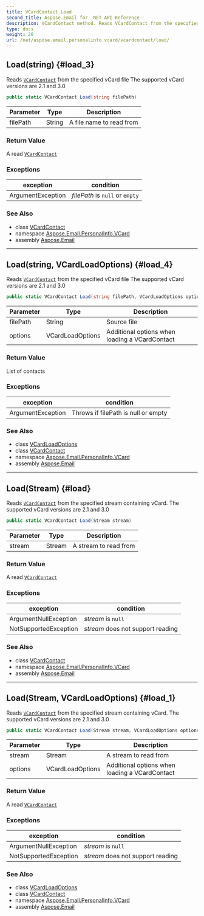 ```yaml
---
title: VCardContact.Load
second_title: Aspose.Email for .NET API Reference
description: VCardContact method. Reads VCardContact from the specified vCard file The supported vCard versions are 2.1 and 3.0
type: docs
weight: 20
url: /net/aspose.email.personalinfo.vcard/vcardcontact/load/
---
```

## Load(string) {#load_3}

Reads [`VCardContact`](../) from the specified vCard file The supported vCard versions are 2.1 and 3.0

```csharp
public static VCardContact Load(string filePath)
```

| Parameter | Type | Description |
| --- | --- | --- |
| filePath | String | A file name to read from |

### Return Value

A read [`VCardContact`](../)

### Exceptions

| exception | condition |
| --- | --- |
| ArgumentException | *filePath* is `null` or `empty` |

### See Also

* class [VCardContact](../)
* namespace [Aspose.Email.PersonalInfo.VCard](../../vcardcontact/)
* assembly [Aspose.Email](../../../)

---

## Load(string, VCardLoadOptions) {#load_4}

Reads [`VCardContact`](../) from the specified vCard file The supported vCard versions are 2.1 and 3.0

```csharp
public static VCardContact Load(string filePath, VCardLoadOptions options)
```

| Parameter | Type | Description |
| --- | --- | --- |
| filePath | String | Source file |
| options | VCardLoadOptions | Additional options when loading a VCardContact |

### Return Value

List of contacts

### Exceptions

| exception | condition |
| --- | --- |
| ArgumentException | Throws if filePath is null or empty |

### See Also

* class [VCardLoadOptions](../../vcardloadoptions/)
* class [VCardContact](../)
* namespace [Aspose.Email.PersonalInfo.VCard](../../vcardcontact/)
* assembly [Aspose.Email](../../../)

---

## Load(Stream) {#load}

Reads [`VCardContact`](../) from the specified stream containing vCard. The supported vCard versions are 2.1 and 3.0

```csharp
public static VCardContact Load(Stream stream)
```

| Parameter | Type | Description |
| --- | --- | --- |
| stream | Stream | A stream to read from |

### Return Value

A read [`VCardContact`](../)

### Exceptions

| exception | condition |
| --- | --- |
| ArgumentNullException | *stream* is `null` |
| NotSupportedException | *stream* does not support reading |

### See Also

* class [VCardContact](../)
* namespace [Aspose.Email.PersonalInfo.VCard](../../vcardcontact/)
* assembly [Aspose.Email](../../../)

---

## Load(Stream, VCardLoadOptions) {#load_1}

Reads [`VCardContact`](../) from the specified stream containing vCard. The supported vCard versions are 2.1 and 3.0

```csharp
public static VCardContact Load(Stream stream, VCardLoadOptions options)
```

| Parameter | Type | Description |
| --- | --- | --- |
| stream | Stream | A stream to read from |
| options | VCardLoadOptions | Additional options when loading a VCardContact |

### Return Value

A read [`VCardContact`](../)

### Exceptions

| exception | condition |
| --- | --- |
| ArgumentNullException | *stream* is `null` |
| NotSupportedException | *stream* does not support reading |

### See Also

* class [VCardLoadOptions](../../vcardloadoptions/)
* class [VCardContact](../)
* namespace [Aspose.Email.PersonalInfo.VCard](../../vcardcontact/)
* assembly [Aspose.Email](../../../)


